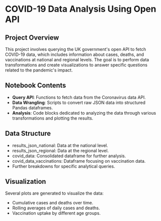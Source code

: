 # COVID-19 Data Analysis Using Open API
## Project Overview
This project involves querying the UK government's open API to fetch COVID-19 data, which includes information about cases, deaths, and vaccinations at national and regional levels. The goal is to perform data transformations and create visualizations to answer specific questions related to the pandemic's impact.

## Notebook Contents
- **Query API**: Functions to fetch data from the Coronavirus data API.
- **Data Wrangling**: Scripts to convert raw JSON data into structured Pandas dataframes.
- **Analysis**: Code blocks dedicated to analyzing the data through various transformations and plotting the results.

## Data Structure
- results_json_national: Data at the national level.
- results_json_regional: Data at the regional level.
- covid_data: Consolidated dataframe for further analysis.
- covid_data_vaccinations: Dataframe focusing on vaccination data.
- Further breakdowns for specific analytical queries.

## Visualization
Several plots are generated to visualize the data:
- Cumulative cases and deaths over time.
- Rolling averages of daily cases and deaths.
- Vaccination uptake by different age groups.
